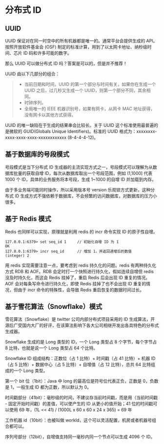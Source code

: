 # 分布式 ID

## UUID

UUID 保证对在同一时空中的所有机器都是唯一的。通常平台会提供生成的 API。按照开放软件基金会 (OSF) 制定的标准计算，用到了以太网卡地址、纳秒级时间、芯片 ID 码和许多可能的数字。

那么 UUID 可以做分布式 ID 吗？答案是可以的，但是并不推荐！

UUID 由以下几部分的组合：

>- 当前日期和时间，UUID 的第一个部分与时间有关，如果你在生成一个 UUID 之后，过几秒又生成一个 UUID，则第一个部分不同，其余相同。
>- 时钟序列。
>- 全局唯一的 IEEE 机器识别号，如果有网卡，从网卡 MAC 地址获得，没有网卡以其他方式获得。

UUID 的唯一缺陷在于生成的结果串会比较长。关于 UUID 这个标准使用最普遍的是微软的 GUID(Globals Unique Identifiers)。标准的 UUID 格式为：xxxxxxxx-xxxx-xxxx-xxxx-xxxxxxxxxxxx (8-4-4-4-12)。

## 基于数据库的号段模式

号段模式是当下分布式 ID 生成器的主流实现方式之一，号段模式可以理解为从数据库批量的获取自增 ID，每次从数据库取出一个号段范围，例如 (1,1000] 代表 1000 个 ID，具体的业务服务将本号段，生成 1~1000 的自增 ID 并加载到内存。

由于多业务端可能同时操作，所以采用版本号 version 乐观锁方式更新，这种分布式 ID 生成方式不强依赖于数据库，不会频繁的访问数据库，对数据库的压力小很多。

## 基于 Redis 模式

Redis 也同样可以实现，原理就是利用 redis 的 incr 命令实现 ID 的原子性自增。

```shell
127.0.0.1:6379> set seq_id 1     // 初始化自增 ID 为 1
OK
127.0.0.1:6379> incr seq_id      // 增加 1，并返回递增后的数值
(integer) 2
```

用 redis 实现需要注意一点，要考虑到 redis 持久化的问题。redis 有两种持久化方式 RDB 和 AOF。RDB 会定时打一个快照进行持久化，假如连续自增但 redis 没及时持久化，而这会 Redis 挂掉了，重启 Redis 后会出现 ID 重复的情况。
AOF 会对每条写命令进行持久化，即使 Redis 挂掉了也不会出现 ID 重复的情况，但由于 incr 命令的特殊性，会导致 Redis 重启恢复的数据时间过长。

## 基于雪花算法（Snowflake）模式

雪花算法（Snowflake）是 twitter 公司内部分布式项目采用的 ID 生成算法，开源后广受国内大厂的好评，在该算法影响下各大公司相继开发出各具特色的分布式生成器。

Snowflake 生成的是 Long 类型的 ID，一个 Long 类型占 8 个字节，每个字节占 8 比特，也就是说一个 Long 类型占 64 个比特。

Snowflake ID 组成结构：正数位（占 1 比特）+ 时间戳（占 41 比特）+ 机器 ID（占 5 比特）+ 数据中心（占 5 比特）+ 自增值（占 12 比特），总共 64 比特组成的一个 Long 类型。

第一个 bit 位（1bit）：Java 中 long 的最高位是符号位代表正负，正数是 0，负数是 1，一般生成 ID 都为正数，所以默认为 0。

时间戳部分（41bit）：毫秒级的时间，不建议存当前时间戳，而是用（当前时间戳 - 固定开始时间戳）的差值，可以使产生的 ID 从更小的值开始；41 位的时间戳可以使用 69 年，(1L << 41) / (1000L x 60 x 60 x 24 x 365) = 69 年

工作机器 id（10bit）：也被叫做 workId，这个可以灵活配置，机房或者机器号组合都可以。

序列号部分（12bit），自增值支持同一毫秒内同一个节点可以生成 4096 个 ID。
